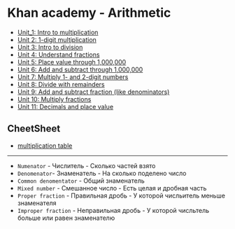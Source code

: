 # Khan academy - Arithmetic

- [Unit_1: Intro to multiplication][Unit_1]
- [Unit 2: 1-digit multiplication][Unit_2]
- [Unit 3: Intro to division][Unit_3]
- [Unit 4: Understand fractions][Unit_4]
- [Unit 5: Place value through 1,000,000][Unit_5]
- [Unit 6: Add and subtract through 1,000,000][Unit_6]
- [Unit 7: Multiply 1- and 2-digit numbers][Unit_7]
- [Unit 8: Divide with remainders][Unit_8]
- [Unit 9: Add and subtract fraction (like denominators)][Unit_9]
- [Unit 10: Multiply fractions][Unit_10]
- [Unit 11: Decimals and place value][Unit_11]

## CheetSheet

- [multiplication table]

---------------------------------------

- `Numenator` - Числитель - Сколько частей взято
- `Denomenator`- Знаменатель - На сколько поделено число
- `Common denomentator` - Общий знаменатель
- `Mixed number` - Смешанное число - Есть целая и дробная часть
- `Proper fraction` - Правильная дробь - У которой числьитель меньше знаменателя
- `Improper fraction` - Неправильная дробь - У которой числьтель больше или равен знаменателю


[Unit_1]:   ./01_Unit_IntroToMultiplication/README.md
[Unit_2]:   ./02_Unit_1-digitMultiplication/README.md
[Unit_3]:   ./03_Unit_IntroToDivision/README.md
[Unit_4]:   ./04_Unit_UnderstandFractions/README.md
[Unit_5]:   ./05_Unit_PlaceValueThrough1000000/README.md
[Unit_6]:   ./06_Unit_AddAndSubThrough1000000/README.md
[Unit_7]:   ./07_Unit_Multiply1And2DigitNumbers/README.md
[Unit_8]:   ./08_Unit_DivideWithRemainders/README.md
[Unit_9]:   ./09_Unit_AddAndSubtractFraction/README.md
[Unit_10]:  ./10_Unit_MultiplyFractions/README.md
[Unit_11]:  ./11_Unit_DecimalsAndPlaceValue/README.md

[multiplication table]: ./Tables/README.md